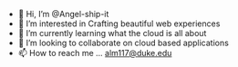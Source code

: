 - 👋 Hi, I’m @Angel-ship-it
- 👀 I’m interested in Crafting beautiful web experiences
- 🌱 I’m currently learning what the cloud is all about
- 💞️ I’m looking to collaborate on cloud based applications
- 📫 How to reach me ... <alm117@duke.edu>

<!---
Angel-ship-it/Angel-ship-it is a ✨ special ✨ repository because its `README.md` (this file) appears on your GitHub profile.
You can click the Preview link to take a look at your changes.
--->
